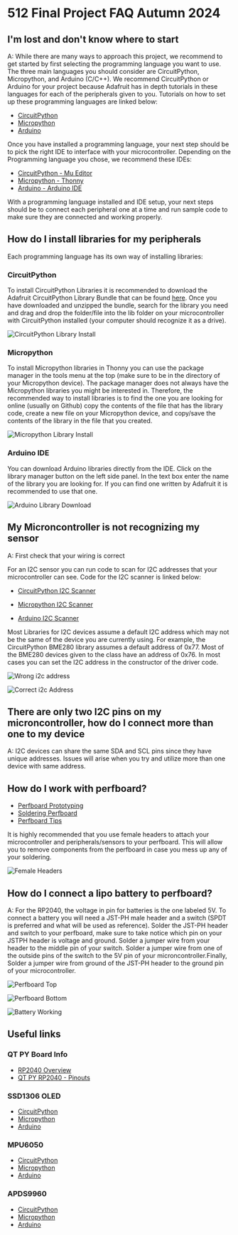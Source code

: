 # 512 Final Project FAQ Autumn 2024

## **I'm lost and don't know where to start**

A: While there are many ways to approach this project, we recommend to get started by first selecting the programming language you want to use.
The three main languages you should consider are CircuitPython, Micropython, and Arduino (C/C++). We recommend CircuitPython or Arduino for your project because Adafruit has in depth tutorials in these languages for each of the peripherals given to you.
Tutorials on how to set up these programming languages are linked below:

- [CircuitPython](https://learn.adafruit.com/adafruit-qt-py-2040/circuitpython)
- [Micropython](https://micropython.org/download/ADAFRUIT_QTPY_RP2040/)
- [Arduino](https://learn.adafruit.com/adafruit-qt-py-2040/arduino-ide-setup)

Once you have installed a programming language, your next step should be to pick the right IDE to interface with your microcontroller. Depending on the Programming language you chose, we recommend these IDEs:

- [CircuitPython - Mu Editor](https://codewith.mu/)
- [Micropython - Thonny](https://thonny.org/)
- [Arduino - Arduino IDE](https://www.arduino.cc/en/software)

With a programming language installed and IDE setup, your next steps should be to connect each peripheral one at a time and run sample code to make sure they are connected and working properly.

## **How do I install libraries for my peripherals**

Each programming language has its own way of installing libraries:

### CircuitPython 
To install CircuitPython Libraries it is recommended to download the Adafruit CircuitPython Library Bundle that can be found [here](https://circuitpython.org/libraries). Once you have downloaded and unzipped the bundle, search for the library you need and drag and drop the folder/file into the lib folder on your microcontroller with CircuitPython installed (your computer should recognize it as a drive).

![CircuitPython Library Install](assets/CircuitPython_Library.svg)

### Micropython
To install Micropython libraries in Thonny you can use the package manager in the tools menu at the top (make sure to be in the directory of your Micropython device). The package manager does not always have the Micropython libraries you might be interested in. Therefore, the recommended way to install libraries is to find the one you are looking for online (usually on Github) copy the contents of the file that has the library code, create a new file on your Micropython device, and copy/save the contents of the library in the file that you created.

![Micropython Library Install](assets/Thonny.svg)

### Arduino IDE 
You can download Arduino libraries directly from the IDE. Click on the library manager button on the left side panel. In the text box enter the name of the library you are looking for. If you can find one written by Adafruit it is recommended to use that one.

![Arduino Library Download](assets/ArduinoIDE_Library.svg)

## **My Microncontroller is not recognizing my sensor**

A: First check that your wiring is correct

For an I2C sensor you can run code to scan for I2C addresses that your microcontroller can see. Code for the I2C scanner is linked below:
- [CircuitPython I2C Scanner](https://learn.adafruit.com/scanning-i2c-addresses/circuitpython)

- [Micropython I2C Scanner](https://randomnerdtutorials.com/raspberry-pi-pico-i2c-scanner-micropython/)

- [Arduino I2C Scanner](https://learn.adafruit.com/scanning-i2c-addresses/arduino?gad_source=1&gclid=CjwKCAiA3Na5BhAZEiwAzrfagKycm_r6hAFwfoswsncHn7iqdMzZ7a6kKu5bZ0ul8lXuBAkz3w4nMBoC5CcQAvD_BwE)

Most Libraries for I2C devices assume a default I2C address which may not be the same of the device you are currently using. For example, the CircuitPython BME280 library assumes a default address of 0x77. Most of the BME280 devices given to the class have an address of 0x76. In most cases you can set the I2C address in the constructor of the driver code.

![Wrong i2c address](assets/wrongI2C_Address.svg)

![Correct i2c Address](assets/correctI2C_Address.svg)

## **There are only two I2C pins on my microncontroller, how do I connect more than one to my device**

A: I2C devices can share the same SDA and SCL pins since they have unique addresses. Issues will arise when you try and utilize more than one device with same address.

## **How do I work with perfboard?**

- [Perfboard Prototyping](https://www.youtube.com/watch?v=3N3ApzmyjzE)
- [Soldering Perfboard](https://www.youtube.com/watch?v=l9Kbr8cPqOE)
- [Perfboard Tips](https://www.digikey.com/en/maker/blogs/2022/start-building-cleaner-perfboard-projects-using-these-simple-tips)

It is highly recommended that you use female headers to attach your microcontroller and peripherals/sensors to your perfboard. This will allow you to remove components from the perfboard in case you mess up any of your soldering.

![Female Headers](assets/perf_female_headers.svg)


## **How do I connect a lipo battery to perfboard?**

A: For the RP2040, the voltage in pin for batteries is the one labeled 5V. To connect a battery you will need a JST-PH male header and a switch (SPDT is preferred and what will be used as reference). Solder the JST-PH header and switch to your perfboard, make sure to take notice which pin on your JSTPH header is voltage and ground. Solder a jumper wire from your header to the middle pin of your switch. Solder a jumper wire from one of the outside pins of the switch to the 5V pin of your microncontroller.Finally, Solder a jumper wire from ground of the JST-PH header to the ground pin of your microcontroller.

![Perfboard Top](assets/perf_top.svg)

![Perfboard Bottom](assets/perf_bottom.svg)

![Battery Working](assets/battery_working.gif)

## Useful links
### QT PY Board Info
- [RP2040 Overview](https://learn.adafruit.com/adafruit-qt-py-2040/overview)
- [QT PY RP2040 - Pinouts](https://learn.adafruit.com/adafruit-qt-py-2040/pinouts)

### SSD1306 OLED
- [CircuitPython](https://learn.adafruit.com/adafruit-oled-featherwing/python-circuitpython-wiring)
- [Micropython](https://randomnerdtutorials.com/raspberry-pi-pico-ssd1306-oled-micropython/)
- [Arduino](https://randomnerdtutorials.com/guide-for-oled-display-with-arduino/)


### MPU6050
- [CircuitPython](https://learn.adafruit.com/mpu6050-6-dof-accelerometer-and-gyro/python-and-circuitpython?gad_source=1&gclid=Cj0KCQiA_9u5BhCUARIsABbMSPvj5ua6Z8uzGx_uOqEhm6sc8uKHUWFvedA41SZmerjldLei-rUug_QaAvEIEALw_wcB)
- [Micropython](https://microcontrollerslab.com/micropython-mpu-6050-esp32-esp8266/)
- [Arduino](https://randomnerdtutorials.com/arduino-mpu-6050-accelerometer-gyroscope/)

### APDS9960
- [CircuitPython](https://learn.adafruit.com/adafruit-apds9960-breakout/circuitpython?gad_source=1&gclid=Cj0KCQiA_9u5BhCUARIsABbMSPueoj8fIOxQNcsqS4Mrq1uDb0nutoY-wlmi3jeBcC3LkdWJpE0tS4UaAt3MEALw_wcB)
- [Micropython](https://upy-apds9960.readthedocs.io/en/latest/)
- [Arduino](https://learn.adafruit.com/adafruit-apds9960-breakout/arduino-wiring-and-test)